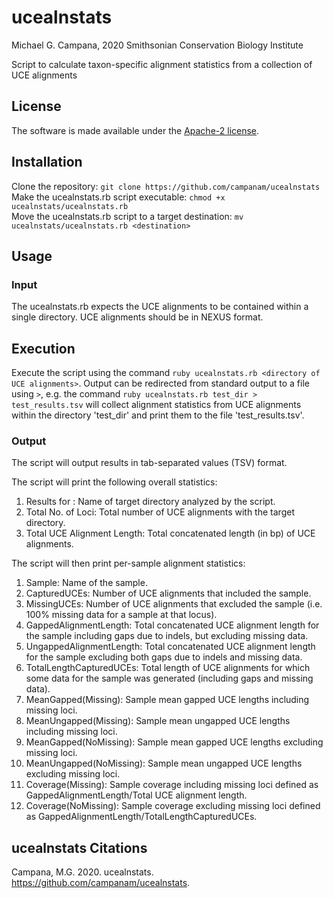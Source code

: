 # ucealnstats

Michael G. Campana, 2020
Smithsonian Conservation Biology Institute

Script to calculate taxon-specific alignment statistics from a collection of UCE alignments  

## License  
The software is made available under the [Apache-2 license](http://www.apache.org/licenses/LICENSE-2.0).  

## Installation  
Clone the repository: `git clone https://github.com/campanam/ucealnstats`  
Make the ucealnstats.rb script executable: `chmod +x ucealnstats/ucealnstats.rb`  
Move the ucealnstats.rb script to a target destination: `mv ucealnstats/ucealnstats.rb <destination>`  

## Usage  
### Input  
The ucealnstats.rb expects the UCE alignments to be contained within a single directory. UCE alignments should be in NEXUS format.  

## Execution  
Execute the script using the command `ruby ucealnstats.rb <directory of UCE alignments>`. Output can be redirected from standard output to a file using `>`, e.g. the command `ruby ucealnstats.rb test_dir > test_results.tsv` will collect alignment statistics from UCE alignments within the directory 'test_dir' and print them to the file 'test_results.tsv'.  

### Output  
The script will output results in tab-separated values (TSV) format.

The script will print the following overall statistics:
1. Results for <Directory>: Name of target directory analyzed by the script.  
2. Total No. of Loci: Total number of UCE alignments with the target directory.  
3. Total UCE Alignment Length: Total concatenated length (in bp) of UCE alignments.  

The script will then print per-sample alignment statistics:
1. Sample: Name of the sample.  
2. CapturedUCEs: Number of UCE alignments that included the sample.  
3. MissingUCEs: Number of UCE alignments that excluded the sample (i.e. 100% missing data for a sample at that locus).  
4. GappedAlignmentLength: Total concatenated UCE alignment length for the sample including gaps due to indels, but excluding missing data.  
5. UngappedAlignmentLength: Total concatenated UCE alignment length for the sample excluding both gaps due to indels and missing data.  
6. TotalLengthCapturedUCEs: Total length of UCE alignments for which some data for the sample was generated (including gaps and missing data).  
7. MeanGapped(Missing): Sample mean gapped UCE lengths including missing loci.  
8. MeanUngapped(Missing): Sample mean ungapped UCE lengths including missing loci.  
9. MeanGapped(NoMissing): Sample mean gapped UCE lengths excluding missing loci.  
10. MeanUngapped(NoMissing): Sample mean ungapped UCE lengths excluding missing loci.  
11. Coverage(Missing): Sample coverage including missing loci defined as GappedAlignmentLength/Total UCE alignment length.  
12. Coverage(NoMissing): Sample coverage excluding missing loci defined as GappedAlignmentLength/TotalLengthCapturedUCEs.  

## ucealnstats Citations  
Campana, M.G. 2020. ucealnstats. https://github.com/campanam/ucealnstats.  
